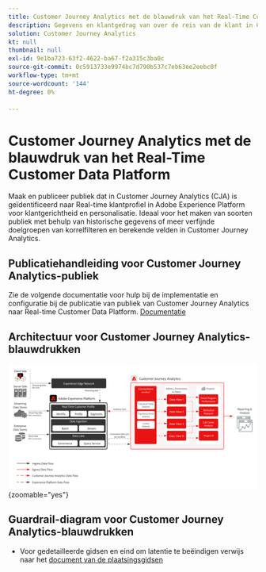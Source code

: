 ```yaml
---
title: Customer Journey Analytics met de blauwdruk van het Real-Time Customer Data Platform
description: Gegevens en klantgedrag van over de reis van de klant in Customer Journey Analytics verenigen en analyseren, publiek van CJA tot RTCDP publiceren
solution: Customer Journey Analytics
kt: null
thumbnail: null
exl-id: 9e1ba723-63f2-4622-ba67-f2a315c3ba0c
source-git-commit: 0c5913733e9974bc7d790b537c7eb63ee2eebc0f
workflow-type: tm+mt
source-wordcount: '144'
ht-degree: 0%

---
```


# Customer Journey Analytics met de blauwdruk van het Real-Time Customer Data Platform

Maak en publiceer publiek dat in Customer Journey Analytics (CJA) is geïdentificeerd naar Real-time klantprofiel in Adobe Experience Platform voor klantgerichtheid en personalisatie. Ideaal voor het maken van soorten publiek met behulp van historische gegevens of meer verfijnde doelgroepen van korrelfilteren en berekende velden in Customer Journey Analytics.

## Publicatiehandleiding voor Customer Journey Analytics-publiek

Zie de volgende documentatie voor hulp bij de implementatie en configuratie bij de publicatie van publiek van Customer Journey Analytics naar Real-time Customer Data Platform. [ Documentatie ](https://experienceleague.adobe.com/docs/analytics-platform/using/cja-components/audiences/publish.html?lang=nl-NL)

## Architectuur voor Customer Journey Analytics-blauwdrukken

![ diagram van de Architectuur ](assets/CJA.svg){zoomable="yes"}

## Guardrail-diagram voor Customer Journey Analytics-blauwdrukken

* Voor gedetailleerde gidsen en eind om latentie te beëindigen verwijs naar het [ document van de plaatsingsgidsen ](../experience-platform/guardrails.md)